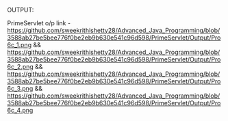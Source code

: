 OUTPUT:

PrimeServlet o/p link - https://github.com/sweekrithishetty28/Advanced_Java_Programming/blob/3588ab27be5bee776f0be2eb9b630e541c96d598/PrimeServlet/Output/Pro6c_1.png && https://github.com/sweekrithishetty28/Advanced_Java_Programming/blob/3588ab27be5bee776f0be2eb9b630e541c96d598/PrimeServlet/Output/Pro6c_2.png && https://github.com/sweekrithishetty28/Advanced_Java_Programming/blob/3588ab27be5bee776f0be2eb9b630e541c96d598/PrimeServlet/Output/Pro6c_3.png && https://github.com/sweekrithishetty28/Advanced_Java_Programming/blob/3588ab27be5bee776f0be2eb9b630e541c96d598/PrimeServlet/Output/Pro6c_4.png